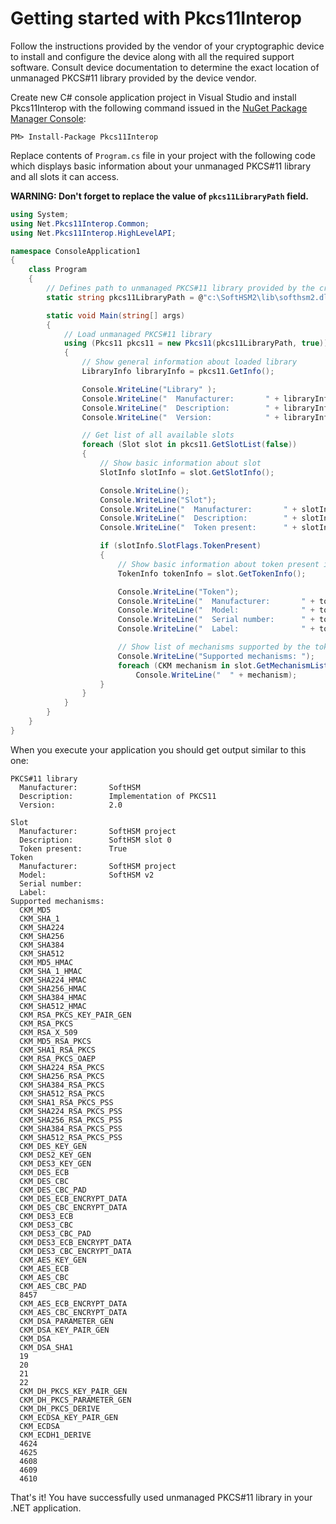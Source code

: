 # Getting started with Pkcs11Interop

Follow the instructions provided by the vendor of your cryptographic device to install and configure the device along with all the required support software. Consult device documentation to determine the exact location of unmanaged PKCS#11 library provided by the device vendor.

Create new C# console application project in Visual Studio and install Pkcs11Interop with the following command issued in the [NuGet Package Manager Console](http://docs.nuget.org/docs/start-here/using-the-package-manager-console):

```
PM> Install-Package Pkcs11Interop
```

Replace contents of `Program.cs` file in your project with the following code which displays basic information about your unmanaged PKCS#11 library and all slots it can access.

**WARNING: Don't forget to replace the value of `pkcs11LibraryPath` field.**

```csharp
using System;
using Net.Pkcs11Interop.Common;
using Net.Pkcs11Interop.HighLevelAPI;

namespace ConsoleApplication1
{
    class Program
    {
        // Defines path to unmanaged PKCS#11 library provided by the cryptographic device vendor
        static string pkcs11LibraryPath = @"c:\SoftHSM2\lib\softhsm2.dll";

        static void Main(string[] args)
        {
            // Load unmanaged PKCS#11 library
            using (Pkcs11 pkcs11 = new Pkcs11(pkcs11LibraryPath, true))
            {
                // Show general information about loaded library
                LibraryInfo libraryInfo = pkcs11.GetInfo();

                Console.WriteLine("Library" );
                Console.WriteLine("  Manufacturer:       " + libraryInfo.ManufacturerId);
                Console.WriteLine("  Description:        " + libraryInfo.LibraryDescription);
                Console.WriteLine("  Version:            " + libraryInfo.LibraryVersion);

                // Get list of all available slots
                foreach (Slot slot in pkcs11.GetSlotList(false))
                {
                    // Show basic information about slot
                    SlotInfo slotInfo = slot.GetSlotInfo();

                    Console.WriteLine();
                    Console.WriteLine("Slot");
                    Console.WriteLine("  Manufacturer:       " + slotInfo.ManufacturerId);
                    Console.WriteLine("  Description:        " + slotInfo.SlotDescription);
                    Console.WriteLine("  Token present:      " + slotInfo.SlotFlags.TokenPresent);

                    if (slotInfo.SlotFlags.TokenPresent)
                    {
                        // Show basic information about token present in the slot
                        TokenInfo tokenInfo = slot.GetTokenInfo();

                        Console.WriteLine("Token");
                        Console.WriteLine("  Manufacturer:       " + tokenInfo.ManufacturerId);
                        Console.WriteLine("  Model:              " + tokenInfo.Model);
                        Console.WriteLine("  Serial number:      " + tokenInfo.SerialNumber);
                        Console.WriteLine("  Label:              " + tokenInfo.Label);

                        // Show list of mechanisms supported by the token
                        Console.WriteLine("Supported mechanisms: ");
                        foreach (CKM mechanism in slot.GetMechanismList())
                            Console.WriteLine("  " + mechanism);
                    }
                }
            }
        }
    }
}
```

When you execute your application you should get output similar to this one:

```
PKCS#11 library
  Manufacturer:       SoftHSM
  Description:        Implementation of PKCS11
  Version:            2.0

Slot
  Manufacturer:       SoftHSM project
  Description:        SoftHSM slot 0
  Token present:      True
Token
  Manufacturer:       SoftHSM project
  Model:              SoftHSM v2
  Serial number:
  Label:
Supported mechanisms:
  CKM_MD5
  CKM_SHA_1
  CKM_SHA224
  CKM_SHA256
  CKM_SHA384
  CKM_SHA512
  CKM_MD5_HMAC
  CKM_SHA_1_HMAC
  CKM_SHA224_HMAC
  CKM_SHA256_HMAC
  CKM_SHA384_HMAC
  CKM_SHA512_HMAC
  CKM_RSA_PKCS_KEY_PAIR_GEN
  CKM_RSA_PKCS
  CKM_RSA_X_509
  CKM_MD5_RSA_PKCS
  CKM_SHA1_RSA_PKCS
  CKM_RSA_PKCS_OAEP
  CKM_SHA224_RSA_PKCS
  CKM_SHA256_RSA_PKCS
  CKM_SHA384_RSA_PKCS
  CKM_SHA512_RSA_PKCS
  CKM_SHA1_RSA_PKCS_PSS
  CKM_SHA224_RSA_PKCS_PSS
  CKM_SHA256_RSA_PKCS_PSS
  CKM_SHA384_RSA_PKCS_PSS
  CKM_SHA512_RSA_PKCS_PSS
  CKM_DES_KEY_GEN
  CKM_DES2_KEY_GEN
  CKM_DES3_KEY_GEN
  CKM_DES_ECB
  CKM_DES_CBC
  CKM_DES_CBC_PAD
  CKM_DES_ECB_ENCRYPT_DATA
  CKM_DES_CBC_ENCRYPT_DATA
  CKM_DES3_ECB
  CKM_DES3_CBC
  CKM_DES3_CBC_PAD
  CKM_DES3_ECB_ENCRYPT_DATA
  CKM_DES3_CBC_ENCRYPT_DATA
  CKM_AES_KEY_GEN
  CKM_AES_ECB
  CKM_AES_CBC
  CKM_AES_CBC_PAD
  8457
  CKM_AES_ECB_ENCRYPT_DATA
  CKM_AES_CBC_ENCRYPT_DATA
  CKM_DSA_PARAMETER_GEN
  CKM_DSA_KEY_PAIR_GEN
  CKM_DSA
  CKM_DSA_SHA1
  19
  20
  21
  22
  CKM_DH_PKCS_KEY_PAIR_GEN
  CKM_DH_PKCS_PARAMETER_GEN
  CKM_DH_PKCS_DERIVE
  CKM_ECDSA_KEY_PAIR_GEN
  CKM_ECDSA
  CKM_ECDH1_DERIVE
  4624
  4625
  4608
  4609
  4610
```

That's it! You have successfully used unmanaged PKCS#11 library in your .NET application.
